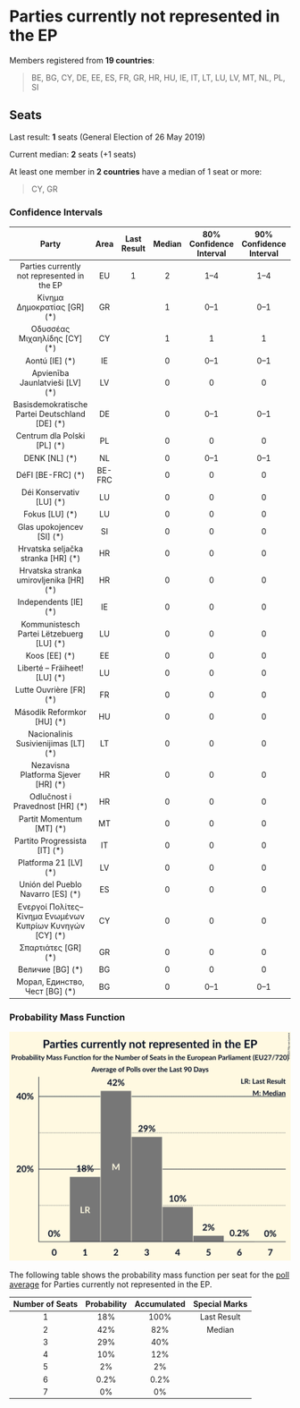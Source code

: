 # Parties currently not represented in the EP

Members registered from **19 countries**:

> BE, BG, CY, DE, EE, ES, FR, GR, HR, HU, IE, IT, LT, LU, LV, MT, NL, PL, SI

## Seats

Last result: **1** seats (General Election of 26 May 2019)

Current median: **2** seats (+1 seats)

At least one member in **2 countries** have a median of 1 seat or more:

> CY, GR

### Confidence Intervals

| Party | Area | Last Result | Median | 80% Confidence Interval | 90% Confidence Interval | 95% Confidence Interval | 99% Confidence Interval |
|:-----:|:----:|:-----------:|:------:|:-----------------------:|:-----------------------:|:-----------------------:|:-----------------------:|
| Parties currently not represented in the EP | EU | 1 | 2 | 1–4 | 1–4 | 1–4 | 1–5 |
| Κίνημα Δημοκρατίας [GR] (*) | GR | | 1 | 0–1 | 0–1 | 0–1 | 0–1 |
| Οδυσσέας Μιχαηλίδης [CY] (*) | CY | | 1 | 1 | 1 | 1 | 1 |
| Aontú [IE] (*) | IE | | 0 | 0–1 | 0–1 | 0–1 | 0–1 |
| Apvienība Jaunlatvieši [LV] (*) | LV | | 0 | 0 | 0 | 0 | 0 |
| Basisdemokratische Partei Deutschland [DE] (*) | DE | | 0 | 0–1 | 0–1 | 0–1 | 0–1 |
| Centrum dla Polski [PL] (*) | PL | | 0 | 0 | 0 | 0 | 0 |
| DENK [NL] (*) | NL | | 0 | 0–1 | 0–1 | 0–1 | 0–1 |
| DéFI [BE-FRC] (*) | BE-FRC | | 0 | 0 | 0 | 0 | 0 |
| Déi Konservativ [LU] (*) | LU | | 0 | 0 | 0 | 0 | 0 |
| Fokus [LU] (*) | LU | | 0 | 0 | 0 | 0 | 0 |
| Glas upokojencev [SI] (*) | SI | | 0 | 0 | 0 | 0 | 0 |
| Hrvatska seljačka stranka [HR] (*) | HR | | 0 | 0 | 0 | 0 | 0 |
| Hrvatska stranka umirovljenika [HR] (*) | HR | | 0 | 0 | 0 | 0 | 0 |
| Independents [IE] (*) | IE | | 0 | 0 | 0 | 0 | 0 |
| Kommunistesch Partei Lëtzebuerg [LU] (*) | LU | | 0 | 0 | 0 | 0 | 0 |
| Koos [EE] (*) | EE | | 0 | 0 | 0 | 0 | 0 |
| Liberté – Fräiheet! [LU] (*) | LU | | 0 | 0 | 0 | 0 | 0 |
| Lutte Ouvrière [FR] (*) | FR | | 0 | 0 | 0 | 0 | 0 |
| Második Reformkor [HU] (*) | HU | | 0 | 0 | 0 | 0 | 0 |
| Nacionalinis Susivienijimas [LT] (*) | LT | | 0 | 0 | 0 | 0 | 0 |
| Nezavisna Platforma Sjever [HR] (*) | HR | | 0 | 0 | 0 | 0 | 0 |
| Odlučnost i Pravednost [HR] (*) | HR | | 0 | 0 | 0 | 0 | 0 |
| Partit Momentum [MT] (*) | MT | | 0 | 0 | 0 | 0 | 0 |
| Partito Progressista [IT] (*) | IT | | 0 | 0 | 0 | 0 | 0 |
| Platforma 21 [LV] (*) | LV | | 0 | 0 | 0 | 0 | 0 |
| Unión del Pueblo Navarro [ES] (*) | ES | | 0 | 0 | 0 | 0 | 0 |
| Ενεργοί Πολίτες–Κίνημα Ενωμένων Κυπρίων Κυνηγών [CY] (*) | CY | | 0 | 0 | 0 | 0 | 0 |
| Σπαρτιάτες [GR] (*) | GR | | 0 | 0 | 0 | 0 | 0 |
| Величие [BG] (*) | BG | | 0 | 0 | 0 | 0 | 0–1 |
| Морал, Единство, Чест [BG] (*) | BG | | 0 | 0–1 | 0–1 | 0–2 | 0–2 |

### Probability Mass Function

![Graph with seats probability mass function not yet produced](average-2025-06-30-seats-pmf-partiescurrentlynotrepresentedintheep.png "Seats Probability Mass Function")

The following table shows the probability mass function per seat for the [poll average](average-2025-06-30.html) for Parties currently not represented in the EP.

| Number of Seats | Probability | Accumulated | Special Marks |
|:---------------:|:-----------:|:-----------:|:-------------:|
| 1 | 18% | 100% | Last Result |
| 2 | 42% | 82% | Median |
| 3 | 29% | 40% |  |
| 4 | 10% | 12% |  |
| 5 | 2% | 2% |  |
| 6 | 0.2% | 0.2% |  |
| 7 | 0% | 0% |  |


